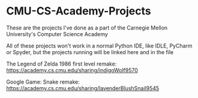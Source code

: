 # CMU-CS-Academy-Projects
These are the projects I've done as a part of the Carnegie Mellon University's Computer Science Academy

All of these projects won't work in a normal Python IDE, like IDLE, PyCharm or Spyder, but the projects running will be linked here and in the file

The Legend of Zelda 1986 first level remake: https://academy.cs.cmu.edu/sharing/indigoWolf9570

Google Game: Snake remake: https://academy.cs.cmu.edu/sharing/lavenderBlushSnail9545

